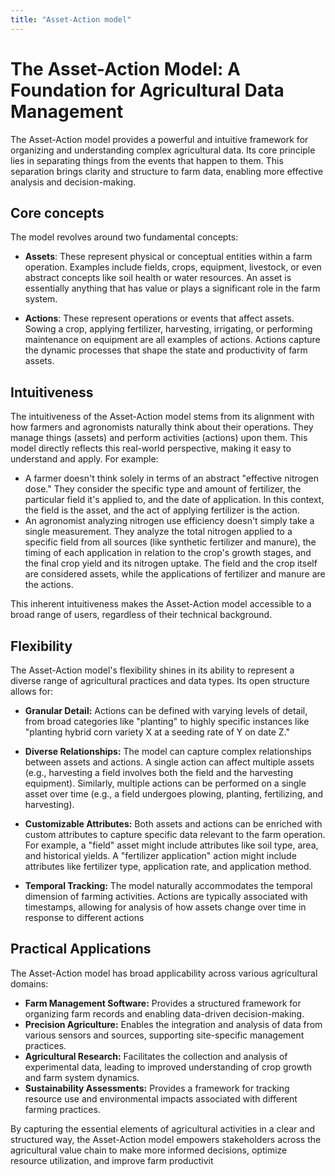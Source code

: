 ```yaml
---
title: "Asset-Action model"
---
```


# The Asset-Action Model: A Foundation for Agricultural Data Management

The Asset-Action model provides a powerful and intuitive framework for organizing and understanding complex agricultural data. Its core principle lies in separating things from the events that happen to them. This separation brings clarity and structure to farm data, enabling more effective analysis and decision-making.

## Core concepts
The model revolves around two fundamental concepts:

* **Assets**: These represent physical or conceptual entities within a farm operation. Examples include fields, crops, equipment, livestock, or even abstract concepts like soil health or water resources. An asset is essentially anything that has value or plays a significant role in the farm system.

* **Actions**: These represent operations or events that affect assets. Sowing a crop, applying fertilizer, harvesting, irrigating, or performing maintenance on equipment are all examples of actions. Actions capture the dynamic processes that shape the state and productivity of farm assets.

## Intuitiveness

The intuitiveness of the Asset-Action model stems from its alignment with how farmers and agronomists naturally think about their operations. They manage things (assets) and perform activities (actions) upon them. This model directly reflects this real-world perspective, making it easy to understand and apply. For example:

* A farmer doesn't think solely in terms of an abstract "effective nitrogen dose." They consider the specific type and amount of fertilizer, the particular field it's applied to, and the date of application. In this context, the field is the asset, and the act of applying fertilizer is the action.
* An agronomist analyzing nitrogen use efficiency doesn't simply take a single measurement. They analyze the total nitrogen applied to a specific field from all sources (like synthetic fertilizer and manure), the timing of each application in relation to the crop's growth stages, and the final crop yield and its nitrogen uptake. The field and the crop itself are considered assets, while the applications of fertilizer and manure are the actions.

This inherent intuitiveness makes the Asset-Action model accessible to a broad range of users, regardless of their technical background.

## Flexibility
The Asset-Action model's flexibility shines in its ability to represent a diverse range of agricultural practices and data types. Its open structure allows for:

* **Granular Detail:** Actions can be defined with varying levels of detail, from broad categories like "planting" to highly specific instances like "planting hybrid corn variety X at a seeding rate of Y on date Z."

* **Diverse Relationships:** The model can capture complex relationships between assets and actions. A single action can affect multiple assets (e.g., harvesting a field involves both the field and the harvesting equipment). Similarly, multiple actions can be performed on a single asset over time (e.g., a field undergoes plowing, planting, fertilizing, and harvesting).

* **Customizable Attributes:** Both assets and actions can be enriched with custom attributes to capture specific data relevant to the farm operation. For example, a "field" asset might include attributes like soil type, area, and historical yields. A "fertilizer application" action might include attributes like fertilizer type, application rate, and application method.

* **Temporal Tracking:** The model naturally accommodates the temporal dimension of farming activities. Actions are typically associated with timestamps, allowing for analysis of how assets change over time in response to different actions

## Practical Applications
The Asset-Action model has broad applicability across various agricultural domains:

* **Farm Management Software:** Provides a structured framework for organizing farm records and enabling data-driven decision-making.
* **Precision Agriculture:** Enables the integration and analysis of data from various sensors and sources, supporting site-specific management practices.
* **Agricultural Research:** Facilitates the collection and analysis of experimental data, leading to improved understanding of crop growth and farm system dynamics.
* **Sustainability Assessments:** Provides a framework for tracking resource use and environmental impacts associated with different farming practices.

By capturing the essential elements of agricultural activities in a clear and structured way, the Asset-Action model empowers stakeholders across the agricultural value chain to make more informed decisions, optimize resource utilization, and improve farm productivit